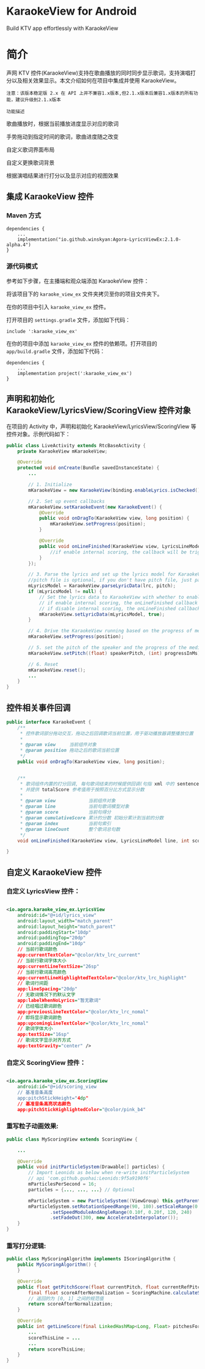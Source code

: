 # KaraokeView for Android

Build KTV app effortlessly with KaraokeView

# 简介

声网 KTV 控件(KaraokeView)支持在歌曲播放的同时同步显示歌词，支持演唱打分以及相关效果显示。本文介绍如何在项目中集成并使用 KaraokeView。

`注意：该版本稳定版 2.x 在 API 上并不兼容1.x版本,但2.1.x版本后兼容1.x版本的所有功能，建议升级到2.1.x版本`

`功能描述`

歌曲播放时，根据当前播放进度显示对应的歌词

手势拖动到指定时间的歌词，歌曲进度随之改变

自定义歌词界面布局

自定义更换歌词背景

根据演唱结果进行打分以及显示对应的视图效果

## 集成 KaraokeView 控件

### Maven 方式

```
dependencies {
    ...
    implementation("io.github.winskyan:Agora-LyricsViewEx:2.1.0-alpha.4")
}
```

### 源代码模式

参考如下步骤，在主播端和观众端添加 KaraokeView 控件：

将该项目下的 `karaoke_view_ex` 文件夹拷贝至你的项目文件夹下。

在你的项目中引入 `karaoke_view_ex` 控件。

打开项目的 `settings.gradle` 文件，添加如下代码：

```
include ':karaoke_view_ex'
```

在你的项目中添加 `karaoke_view_ex` 控件的依赖项。打开项目的 `app/build.gradle` 文件，添加如下代码：

```
dependencies {
    ...
    implementation project(':karaoke_view_ex')
}
```

## 声明和初始化 KaraokeView/LyricsView/ScoringView 控件对象

在项目的 Activity 中，声明和初始化 KaraokeView/LyricsView/ScoringView 等控件对象。示例代码如下：

```Java
public class LiveActivity extends RtcBaseActivity {
    private KaraokeView mKaraokeView;

    @Override
    protected void onCreate(Bundle savedInstanceState) {
        ...

        // 1. Initialize
        mKaraokeView = new KaraokeView(binding.enableLyrics.isChecked() ? binding.lyricsView : null, binding.enableScoring.isChecked() ? binding.scoringView : null);

        // 2. Set up event callbacks
        mKaraokeView.setKaraokeEvent(new KaraokeEvent() {
            @Override
            public void onDragTo(KaraokeView view, long position) {
                mKaraokeView.setProgress(position);
            }

            @Override
            public void onLineFinished(KaraokeView view, LyricsLineModel line, int score, int cumulativeScore, int index, int lineCount) {
                //if enable internal scoring, the callback will be triggered when a line of lyrics is finished
            }
        });

        // 3. Parse the lyrics and set up the lyrics model for KaraokeView
        //pitch file is optional, if you don't have pitch file, just pass null
        mLyricsModel = KaraokeView.parseLyricData(lrc, pitch);
        if (mLyricsModel != null) {
            // Set the lyrics data to KaraokeView with whether to enable internal scoring
            // if enable internal scoring, the onLineFinished callback will be triggered when a line of lyrics is finished
            // if disable internal scoring, the onLineFinished callback will not be triggered
            mKaraokeView.setLyricData(mLyricsModel, true);
        }

        // 4. Drive the KaraokeView running based on the progress of media player
        mKaraokeView.setProgress(position);

        // 5. set the pitch of the speaker and the progress of the media player
        mKaraokeView.setPitch((float) speakerPitch, (int) progressInMs);

        // 6. Reset
        mKaraokeView.reset();
        ...
    }
}
```

## 控件相关事件回调

```Java
public interface KaraokeEvent {
    /**
     * 控件歌词部分拖动交互，拖动之后回调歌词当前位置，用于驱动播放器调整播放位置
     *
     * @param view     当前组件对象
     * @param position 拖动之后的歌词当前位置
     */
    public void onDragTo(KaraokeView view, long position);


    /**
     * 歌词组件内置的打分回调, 每句歌词结束的时候提供回调(句指 xml 中的 sentence 节点),
     * 并提供 totalScore 参考值用于按照百分比方式显示分数
     *
     * @param view            当前组件对象
     * @param line            当前句歌词模型对象
     * @param score           当前句得分
     * @param cumulativeScore 累计的分数 初始分累计到当前的分数
     * @param index           当前句索引
     * @param lineCount       整个歌词总句数
     */
    void onLineFinished(KaraokeView view, LyricsLineModel line, int score, int cumulativeScore, int index, int lineCount);

}

```

## 自定义 KaraokeView 控件

### 自定义 LyricsView 控件：

```xml

<io.agora.karaoke_view_ex.LyricsView 
    android:id="@+id/lyrics_view"
    android:layout_width="match_parent" 
    android:layout_height="match_parent"
    android:paddingStart="10dp" 
    android:paddingTop="20dp" 
    android:paddingEnd="10dp"
    // 当前行歌词颜色
    app:currentTextColor="@color/ktv_lrc_current"
    // 当前行歌词字体大小
    app:currentLineTextSize="26sp"
    // 当前行歌词高亮颜色
    app:currentLineHighlightedTextColor="@color/ktv_lrc_highlight"
    // 歌词行间距
    app:lineSpacing="20dp"
    // 无歌词情况下的默认文字
    app:labelWhenNoLyrics="暂无歌词"
    // 已经唱过歌词颜色
    app:previousLineTextColor="@color/ktv_lrc_nomal"
    // 即将显示歌词颜色
    app:upcomingLineTextColor="@color/ktv_lrc_nomal"
    // 歌词字体大小
    app:textSize="16sp"
    // 歌词文字显示对齐方式
    app:textGravity="center" />
```

### 自定义 ScoringView 控件：

```xml

<io.agora.karaoke_view_ex.ScoringView
    android:id="@+id/scoring_view
    // 基准音条高度
    app:pitchStickHeight="4dp"
    // 基准音条高亮状态颜色
    app:pitchStickHighlightedColor="@color/pink_b4"
```

### 重写粒子动画效果:

```Java
public class MyScoringView extends ScoringView {

    ...

    @Override
    public void initParticleSystem(Drawable[] particles) {
        // Import Leonids as below when re-write initParticleSystem
        // api 'com.github.guohai:Leonids:9f5a9190f6'
        mParticlesPerSecond = 16;
        particles = {..., ..., ...} // Optional

        mParticleSystem = new ParticleSystem((ViewGroup) this.getParent(), particles.length * 6, particles, 900);
        mParticleSystem.setRotationSpeedRange(90, 180).setScaleRange(0.7f, 1.6f)
                .setSpeedModuleAndAngleRange(0.10f, 0.20f, 120, 240)
                .setFadeOut(300, new AccelerateInterpolator());
    }
}
```

### 重写打分逻辑:
```Java
public class MyScoringAlgorithm implements IScoringAlgorithm {
    public MyScoringAlgorithm() {
    }

    @Override
    public float getPitchScore(float currentPitch, float currentRefPitch) {
        final float scoreAfterNormalization = ScoringMachine.calculateScore2(0, mScoringLevel, mScoringCompensationOffset, currentPitch, currentRefPitch);
        // 返回的为 [0, 1] 之间的规范值
        return scoreAfterNormalization;
    }

    @Override
    public int getLineScore(final LinkedHashMap<Long, Float> pitchesForLine, final int indexOfLineJustFinished, final LyricsLineModel lineJustFinished) {
        ...
        scoreThisLine = ...
        ...
        return scoreThisLine;
    }
}
```

